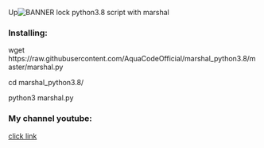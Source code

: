 Up![BANNER](https://i.ibb.co/FBspX7H/20200806-194902.jpg)
lock python3.8 script with marshal

### Installing:

<p>wget https://raw.githubusercontent.com/AquaCodeOfficial/marshal_python3.8/master/marshal.py</p>
<p>cd marshal_python3.8/</p>
python3 marshal.py

### My channel youtube:

<a href="https://m.youtube.com/channel/UCqtmKGqlVcRkFmq9cdgNppA">click link</a>
